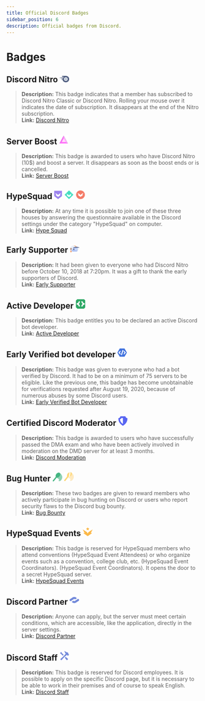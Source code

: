 ```yaml
---
title: Official Discord Badges
sidebar_position: 6
description: Official badges from Discord.
---
```


# Badges

## Discord Nitro <img src="/static/img/nitro.png" alt="DiscordNitro" width="25" />

> **Description:** This badge indicates that a member has subscribed to Discord Nitro Classic or Discord Nitro. Rolling your mouse over it indicates the date of subscription. It disappears at the end of the Nitro subscription. <br/> 
> **Link:** [Discord Nitro](https://discord.com/nitro) <br/>

## Server Boost <img src="/static/img/boost.png" alt="ServerBoost" width="25" />

> **Description:** This badge is awarded to users who have Discord Nitro (10$) and boost a server. It disappears as soon as the boost ends or is cancelled. <br/> 
> **Link:** [Server Boost](https://i.discord.fr/jZ6.png) <br/>

## HypeSquad <img src="/static/img/bravery.png" alt="Bravery" width="22" /> <img src="/static/img/balance.png" alt="Balance" width="25" /> <img src="/static/img/brillance.png" alt="Brillance" width="25" />

> **Description:** At any time it is possible to join one of these three houses by answering the questionnaire available in the Discord settings under the category "HypeSquad" on computer. <br/> 
> **Link:** [Hype Squad](https://support.discord.com/hc/en-us/articles/360007553672-HypeSquad-House-Breakdown) <br/>

## Early Supporter <img src="/static/img/earlysupporter.png" alt="EarlySupporter" width="25" />

> **Description:** It had been given to everyone who had Discord Nitro before October 10, 2018 at 7:20pm. It was a gift to thank the early supporters of Discord. <br/> 
> **Link:** [Early Supporter](https://support.discord.com/hc/en-us/articles/360017949691-Grandfathered-Nitro-Classic-FAQ) <br/>

## Active Developer <img src="/static/img/ad.png" alt="EarlySupporter" width="25" />

> **Description:** This badge entitles you to be declared an active Discord bot developer. <br/> 
> **Link:** [Active Developer](https://discord.com/developers/active-developer) <br/>

## Early Verified bot developer <img src="/static/img/earlydev.png" alt="EarlyDev" width="25" />

> **Description:** This badge was given to everyone who had a bot verified by Discord. It had to be on a minimum of 75 servers to be eligible. Like the previous one, this badge has become unobtainable for verifications requested after August 19, 2020, because of numerous abuses by some Discord users. <br/> 
> **Link:** [Early Verified Bot Developer](https://support.discord.com/hc/en-us/community/posts/360049352973-Bot-Developer-Badge-New-Restrictions-TURNAROUND) <br/>

## Certified Discord Moderator <img src="/static/img/dmd.png" alt="CertifiedDiscordModerator" width="25" />

> **Description:** This badge is awarded to users who have successfully passed the DMA exam and who have been actively involved in moderation on the DMD server for at least 3 months. <br/> 
> **Link:** [Discord Moderation](https://discord.com/moderation) <br/>

## Bug Hunter <img src="/static/img/lvl1.png" alt="Lvl1" width="25" /> <img src="/static/img/lvl2.png" alt="Lvl2" width="25" />

> **Description:** These two badges are given to reward members who actively participate in bug hunting on Discord or users who report security flaws to the Discord bug bounty. <br/> 
> **Link:** [Bug Bounty](https://discord.com/security) <br/>

## HypeSquad Events <img src="/static/img/hse.png" alt="HypeSquadEvents" width="25" />

> **Description:** This badge is reserved for HypeSquad members who attend conventions (HypeSquad Event Attendees) or who organize events such as a convention, college club, etc. (HypeSquad Event Coordinators). (HypeSquad Event Coordinators). It opens the door to a secret HypeSquad server. <br/> 
> **Link:** [HypeSquad Events](https://discord.com/hypesquad) <br/>

## Discord Partner <img src="/static/img/partner.png" alt="Discord Partner" width="25" />

> **Description:** Anyone can apply, but the server must meet certain conditions, which are accessible, like the application, directly in the server settings. <br/> 
> **Link:** [Discord Partner](https://discord.com/partners) <br/>

## Discord Staff <img src="/static/img/staff.png" alt="Discord Staff" width="25" />

> **Description:** This badge is reserved for Discord employees. It is possible to apply on the specific Discord page, but it is necessary to be able to work in their premises and of course to speak English. <br/> 
> **Link:** [Discord Staff](https://discord.com/careers) <br/>
